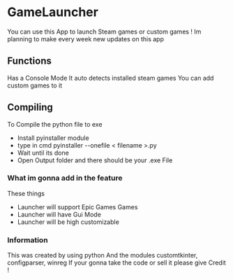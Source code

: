 <p>
  
</p>


GameLauncher
=======
You can use this App to launch Steam games or custom games !
Im planning to make every week new updates on this app

## Functions
Has a Console Mode
It auto detects installed steam games
You can add custom games to it 

## Compiling
To Compile the python file to exe

* Install pyinstaller module
* type in cmd pyinstaller --onefile < filename >.py
* Wait until its done
* Open Output folder and there should be your .exe File

### What im gonna add in the feature
These things

* Launcher will support Epic Games Games
* Launcher will have Gui Mode
* Launcher will be high customizable

### Information
This was created by using python
And the modules customtkinter, configparser, winreg
If your gonna take the code or sell it please give Credit !
